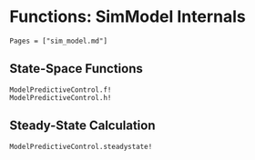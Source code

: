 # Functions: SimModel Internals

```@contents
Pages = ["sim_model.md"]
```

## State-Space Functions

```@docs
ModelPredictiveControl.f!
ModelPredictiveControl.h!
```

## Steady-State Calculation

```@docs
ModelPredictiveControl.steadystate!
```
